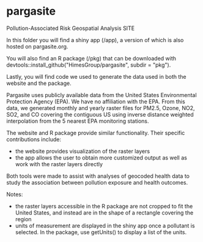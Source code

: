 # pargasite
Pollution-Associated Risk Geospatial Analysis SITE

In this folder you will find a shiny app (/app), a version of which is also hosted on pargasite.org. 

You will also find an R package (/pkg) that can be downloaded with devtools::install_github("HimesGroup/pargasite", subdir = "pkg").

Lastly, you will find code we used to generate the data used in both the website and the package.

Pargasite uses publicly available data from the United States Environmental Protection Agency (EPA). We have no affiliation with the EPA. 
From this data, we generated monthly and yearly raster files for PM2.5, Ozone, NO2, SO2, and CO covering the contiguous US 
using inverse distance weighted interpolation from the 5 nearest EPA monitoring stations.

The website and R package provide similar functionality. Their specific contributions include:
- the website provides visualization of the raster layers
- the app allows the user to obtain more customized output as well as work with the raster layers directly 

Both tools were made to assist with analyses of geocoded health data to study the association between pollution exposure and health outcomes.

Notes:
- the raster layers accessible in the R package are not cropped to fit the United States, and instead are in the shape of a rectangle covering the region
- units of measurement are displayed in the shiny app once a pollutant is selected. In the package, use getUnits() to display a list of the units.

